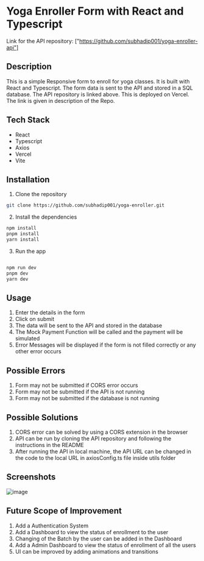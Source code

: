# Yoga Enroller Form with React and Typescript

Link for the API repository: ["https://github.com/subhadip001/yoga-enroller-api"]

## Description
This is a simple Responsive form to enroll for yoga classes. It is built with React and Typescript. The form data is sent to the API and stored in a SQL database. The API repository is linked above. This is deployed on Vercel. The link is given in description of the Repo.

## Tech Stack

- React
- Typescript
- Axios
- Vercel
- Vite

## Installation

1. Clone the repository

```bash
git clone https://github.com/subhadip001/yoga-enroller.git
```

2. Install the dependencies

```bash
npm install
pnpm install
yarn install
```

3. Run the app

```bash

npm run dev
pnpm dev
yarn dev
```

## Usage

1. Enter the details in the form
2. Click on submit
3. The data will be sent to the API and stored in the database
4. The Mock Payment Function will be called and the payment will be simulated
5. Error Messages will be displayed if the form is not filled correctly or any other error occurs


## Possible Errors

1. Form may not be submitted if CORS error occurs
2. Form may not be submitted if the API is not running
3. Form may not be submitted if the database is not running

## Possible Solutions

1. CORS error can be solved by using a CORS extension in the browser
2. API can be run by cloning the API repository and following the instructions in the README
3. After running the API in local machine, the API URL can be changed in the code to the local URL in axiosConfig.ts file inside utils folder


## Screenshots
![image](https://github.com/subhadip001/yoga-enroller/assets/78922392/c79f02c8-c7b6-4046-9c7c-240f977b2c97)

## Future Scope of Improvement

1. Add a Authentication System
2. Add a Dashboard to view the status of enrollment to the user
3. Changing of the Batch by the user can be added in the Dashboard
4. Add a Admin Dashboard to view the status of enrollment of all the users
5. UI can be improved by adding animations and transitions